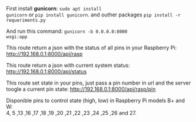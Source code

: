 First install **gunicorn**:
<code>sudo apt install gunicorn</code>  or <code>pip install gunicorn</code>.
and outher packages
<code>pip install -r requeriments.py</code>

And run this command: 
<code>gunicorn -b 0.0.0.0:8000 wsgi:app</code>

This route return a json with the status of all pins in your Raspberry Pi:
http://192.168.0.1:8000/api/rasp

This route return a json with current system status: 
http://192.168.0.1:8000/api/status

This route set state in your pins, just pass a pin number in url and the server toogle a current pin state:
http://192.168.0.1:8000/api/rasp/pin

Disponible pins to control state (high, low) in Raspberry Pi models B+ and W: <br>
4, 5 ,13 ,16 ,17 ,18 ,19 ,20 ,21 ,22 ,23 ,24 ,25 ,26 and 27.
